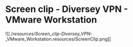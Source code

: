 # Screen clip - Diversey VPN - VMware Workstation

![[./_resources/Screen_clip_-_Diversey_VPN_-_VMware_Workstation.resources/ScreenClip.png]]
